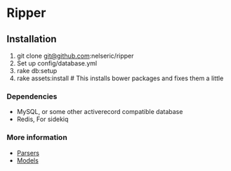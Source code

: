 # Ripper

## Installation
 1. git clone git@github.com:nelseric/ripper
 2. Set up config/database.yml
 3. rake db:setup
 4. rake assets:install # This installs bower packages and fixes them a little

### Dependencies
 * MySQL, or some other activerecord compatible database
 * Redis, For sidekiq

### More information
* [Parsers](docs/parsers.md)
* [Models](docs/comic_models.md)
